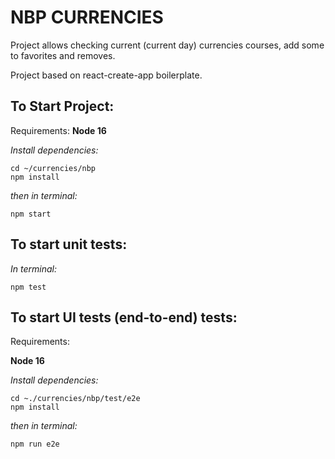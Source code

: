 # NBP CURRENCIES
Project allows checking current (current day) currencies courses, add some to favorites and removes.

Project based on react-create-app boilerplate.

## To Start Project:
Requirements:
**Node 16**

*Install dependencies:*
```
cd ~/currencies/nbp
npm install
```

*then in terminal:*
```
npm start
```

## To start unit tests:
*In terminal:*
```
npm test
```

## To start UI tests (end-to-end) tests:
Requirements:

**Node 16**

*Install dependencies:*
```
cd ~./currencies/nbp/test/e2e
npm install
```

*then in terminal:*
```
npm run e2e
```